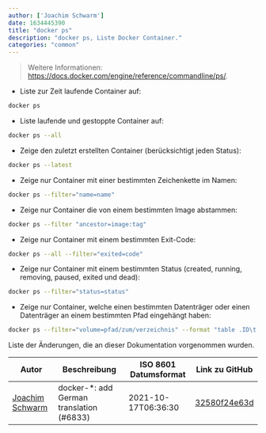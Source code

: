 ```yaml
---
author: ['Joachim Schwarm']
date: 1634445390
title: "docker ps"
description: "docker ps, Liste Docker Container."
categories: "common"
---
```

> Weitere Informationen: <https://docs.docker.com/engine/reference/commandline/ps/>.

- Liste zur Zeit laufende Container auf:

```bash
docker ps
```

- Liste laufende und gestoppte Container auf:

```bash
docker ps --all
```

- Zeige den zuletzt erstellten Container (berücksichtigt jeden Status):

```bash
docker ps --latest
```

- Zeige nur Container mit einer bestimmten Zeichenkette im Namen:

```bash
docker ps --filter="name=name"
```

- Zeige nur Container die von einem bestimmten Image abstammen:

```bash
docker ps --filter "ancestor=image:tag"
```

- Zeige nur Container mit einem bestimmten Exit-Code:

```bash
docker ps --all --filter="exited=code"
```

- Zeige nur Container mit einem bestimmten Status (created, running, removing, paused, exited und dead):

```bash
docker ps --filter="status=status"
```

- Zeige nur Container, welche einen bestimmten Datenträger oder einen Datenträger an einem bestimmten Pfad eingehängt haben:

```bash
docker ps --filter="volume=pfad/zum/verzeichnis" --format "table .ID\t.Image\t.Names\t.Mounts"
```
Liste der Änderungen, die an dieser Dokumentation vorgenommen wurden.


Autor | Beschreibung | ISO 8601 Datumsformat | Link zu GitHub
------|-----|-----|-----
[Joachim Schwarm](mailto:joachim@schwarm.co) | docker-*: add German translation (#6833) | 2021-10-17T06:36:30 | [32580f24e63d](https://github.com/tldr-pages/tldr/commit/32580f24e63daa8abf77cffe6bc7dac55911fb3a)

